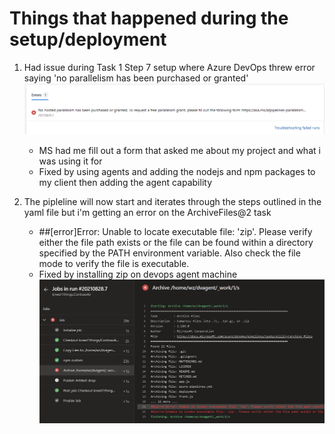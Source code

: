 # Things that happened during the setup/deployment

1. Had issue during Task 1 Step 7 setup where Azure DevOps threw error saying 'no parallelism has been purchased or granted'
    ![devops-error1](https://raw.githubusercontent.com/kinect1things/ContosoAir/master/images/devops-error1.png)
    * MS had me fill out a form that asked me about my project and what i was using it for
    * Fixed by using agents and adding the nodejs and npm packages to my client then adding the agent capability

2. The pipleline will now start and iterates through the steps outlined in the yaml file but i'm getting an error on the ArchiveFiles@2 task
    * ##[error]Error: Unable to locate executable file: 'zip'. Please verify either the file path exists or the file can be found within a directory specified by the PATH environment variable. Also check the file mode to verify the file is executable.
    * Fixed by installing zip on devops agent machine
    ![devops-error2](https://raw.githubusercontent.com/kinect1things/ContosoAir/master/images/devops-error2.png)